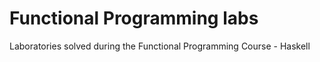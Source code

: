 # Functional Programming labs
  Laboratories solved during the Functional Programming Course - Haskell

